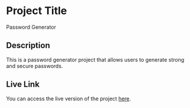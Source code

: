 

# Project Title

Password Generator

## Description

This is a password generator project that allows users to generate strong and secure passwords.

## Live Link
You can access the live version of the project [here](https://void-57.github.io/Password-Generator-React/).

